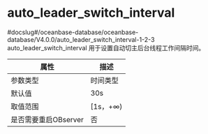 auto_leader_switch_interval 
================================================
#docslug#/oceanbase-database/oceanbase-database/V4.0.0/auto_leader_switch_interval-1-2-3
auto_leader_switch_interval 用于设置自动切主后台线程工作间隔时间。


|     **属性**     |  **描述**  |
|----------------|----------|
| 参数类型           | 时间类型     |
| 默认值            | 30s      |
| 取值范围           | \[1s，+∞) |
| 是否需要重启OBserver | 否        |





